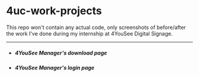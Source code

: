 # 4uc-work-projects
This repo won't contain any actual code, only screenshots of before/after the work I've done during my internship at 4YouSee Digital Signage.
***
- ##### 4YouSee Manager's download page
- ##### 4YouSee Manager's login page
